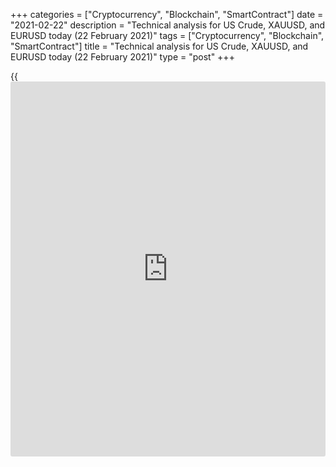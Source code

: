 +++
categories = ["Cryptocurrency", "Blockchain", "SmartContract"]
date = "2021-02-22"
description = "Technical analysis for US Crude, XAUUSD, and EURUSD today (22 February 2021)"
tags = ["Cryptocurrency", "Blockchain", "SmartContract"]
title = "Technical analysis for US Crude, XAUUSD, and EURUSD today (22 February 2021)"
type = "post"
+++

{{<iframe id="large-banner" src="https://www.bounty.group/#slide=6.0" width="100%" height="600" scrolling="no" style="border: 0px solid rgb(216, 221, 230); border-radius: 3px;">}}

2021-02-22

2021-02-22

Short-term forecast for oil, gold, and EURUSD for 22.02.2021Alex
Rodionov

I welcome my fellow traders! I have made a price forecast for US Crude,
XAUUSD, and EURUSD using a combination of margin zones methodology and
technical analysis. Based on the market analysis, I suggest entry
signals for intraday traders.

After reaching all the targets within the gold medium-term downtrend, a
correction occurs.

The article covers the following subjects:

## Oil price forecast for today: USCrude analysis

The medium-term chart shows oil testing the resistance zone Target Zone
5 [59.82 - 59.31]. Last week, the traders tried to break out the zone
but failed. This week, look for oil sales according to the “false
breakout” pattern with the target at the trend key support [57.71 -
57.26].

The oil short-term trend reversed down as the price closed below
Intermediary Zone [59.97 - 59.75] on February 19. Now the price is
correcting. Most likely, these are speculators' attempts to achieve
better prices to sell.

Beneficial prices to sell oil will be between the broken-out IZ and the
new one. The zone [61.05 - 59.75] is used for opening a short position.

The trend reversal up is required for purchases, so the traders need to
break out the level of 61.05 and close the price above the level at the
US trading session.

### [USCrude][1] trading ideas for today:

Sell from the level of 60.66. TakeProfit: 58.65. StopLoss: 61.65.

* * *

## Gold price forecast for today: XAUUSD analysis

After reaching all the targets within the gold medium-term downtrend, a
correction occurs. The probable target of the correction is the test of
the resistance zone [1821 - 1815], from which you can again consider
sales.

The local trend is down. The location of the margin zones indicates
this. Target Zone [1775 - 1765] was a strong support last week. The
traders' reaction to the zone can now be seen.

As part of the correction, the price reached the Additional Zone [1790 -
1788]. As long as there is resistance, it is profitable to enter new
short trades to update the last week's low.

If the price consolidates above the level of 1787, then a technical buy
pattern “false breakout” will form. This will contradict our conclusion
about the priority for selling, so it would be better to wait for the
development of a deep correction with the target at the Intermediary
Zone [1821 - 1815].

### [XAUUSD][2] trading ideas for today:

  1. Sell according to the pattern in Additional Zone [1790 - 1788]. TakeProfit: 1760. StopLoss: according to the pattern rules.

  2. Sell according to the pattern in Intermediary Zone [1821 - 1815]. TakeProfit: 1760. StopLoss: according to the pattern rules.

* * *

## Euro/Dollar forecast for today: EURUSD analysis

The border of the EURUSD medium-term downtrend is at the level of
1.2150. This week, expect a test of the level and the formation of a
sell pattern after. The target will be the February low.

Last week the short-term trend reversed up. On Friday, the US trading
session closed above the Intermediary Zone [1.2111 - 1.2103]. The main
target for this week is the upper Target Zone [1.2199 - 1.2183].

Today, consider euro purchases from Additional Zone [1.2104 - 1.2100]
with a target at the last Friday high.

If the Additional Zone is broken out downside, it will be possible to
sell the euro down to the Intermediary Zone [1.2064 - 1.2056].

### [EURUSD][3] trading ideas for today:

  1. Buy according to the pattern in Additional Zone [1.2104 - 1.2100]. TakeProfit: 1.2143. StopLoss: according to the pattern rules.

  2. If the price breaks out the Additional Zone [1.2104 - 1.2100], sell. TakeProfit: Intermediary Zone [1.2064 - 1.2056]. StopLoss: above the next local high.

* * *

P.S. Did you like my article? Share it in social networks: it will be
the best “thank you" :)

Ask me questions and comment below. I’ll be glad to answer your
questions and give necessary explanations.

 **Useful links:**

  * I recommend trying to trade with a reliable broker [here][4]. The system allows you to trade by yourself or copy successful traders from all across the globe.
  * Use my promo-code BLOG for getting deposit bonus 50% on LiteForex platform. Just enter this code in the appropriate field while [depositing][5] your trading account.
  * Telegram chat for traders: <t.me/liteforexengchat>. We are sharing the signals and trading experience
  * Telegram channel with high-quality analytics, Forex reviews, training articles, and other useful things for traders <t.me/liteforex>

## Price chart of XAUUSD in real time mode

The content of this article reflects the author’s opinion and does not
necessarily reflect the official position of LiteForex. The material
published on this page is provided for informational purposes only and
should not be considered as the provision of investment advice for the
purposes of Directive 2004/39/EC.

Rate this article:

{{value}}

( {{count}} {{title}} )

   1. my.liteforex.com/trading?type=oil
   2. my.liteforex.com/trading/chart?symbol=XAUUSD&returnUrl=true
   3. my.liteforex.com/trading/chart?symbol=EURUSD&returnUrl=true
   4. my.liteforex.com/?category=analysts-opinions&slug=short-term-forecast-for-oil-gold-and-eurusd-for-22022021&openPopup=%2Fregistration%2Fpopup&utm_source=blog&utm_medium=article&utm_campaign=bonus
   5. my.liteforex.com/deposit/?category=analysts-opinions&slug=short-term-forecast-for-oil-gold-and-eurusd-for-22022021&promo_code=BLOG&utm_source=blog&utm_medium=article&utm_campaign=bonus